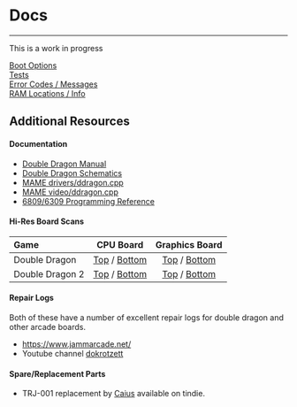 # Docs
---

This is a work in progress

[Boot Options](boot_options.md)<br>
[Tests](tests.md)<br>
[Error Codes / Messages](error_codes.md)<br>
[RAM Locations / Info](ram_locations.md)<br>

## Additional Resources

#### Documentation
* [Double Dragon Manual](external/Double%20Dragon%20Manual.pdf)
* [Double Dragon Schematics](external/Double%20Dragon%20Schematics.pdf)
* [MAME drivers/ddragon.cpp](https://github.com/mamedev/mame/blob/master/src/mame/drivers/ddragon.cpp)
* [MAME video/ddragon.cpp](https://github.com/mamedev/mame/blob/master/src/mame/video/ddragon.cpp)
* [6809/6309 Programming Reference](external/Motorola%206809%20and%20Hitachi%206309%20Programming%20Reference%20(Darren%20Atkinson).pdf)

#### Hi-Res Board Scans

| Game            | CPU Board | Graphics Board |
|:----------------|:---------:|:--------------:|
| Double Dragon   |[Top](images/ddragon_cpu_board_top.png) / [Bottom](images/ddragon_cpu_board_bottom.png) | [Top](images/ddragon_graphics_board_top.png) / [Bottom](images/ddragon_graphics_board_bottom.png) |
| Double Dragon 2 | [Top](images/ddragon2_cpu_board_top.png) / [Bottom](images/ddragon2_cpu_board_bottom.png) | [Top](images/ddragon2_graphics_board_top.png) / [Bottom](images/ddragon2_graphics_board_bottom.png) |

#### Repair Logs
Both of these have a number of excellent repair logs for double dragon and other
arcade boards.
* https://www.jammarcade.net/
* Youtube channel [dokrotzett](https://www.youtube.com/channel/UCQmCDjCXPc2UGlEUBuPQizw)

#### Spare/Replacement Parts
* TRJ-001 replacement by [Caius](https://www.tindie.com/products/caiusarcade/trj-001-replacement/) available on tindie.
